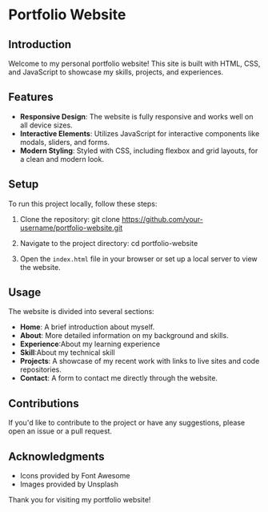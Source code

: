 # Portfolio Website

## Introduction
Welcome to my personal portfolio website! This site is built with HTML, CSS, and JavaScript to showcase my skills, projects, and experiences.

## Features
- **Responsive Design**: The website is fully responsive and works well on all device sizes.
- **Interactive Elements**: Utilizes JavaScript for interactive components like modals, sliders, and forms.
- **Modern Styling**: Styled with CSS, including flexbox and grid layouts, for a clean and modern look.

## Setup
To run this project locally, follow these steps:

1. Clone the repository:
   git clone https://github.com/your-username/portfolio-website.git
2. Navigate to the project directory:
   cd portfolio-website

3. Open the `index.html` file in your browser or set up a local server to view the website.

## Usage
The website is divided into several sections:
- **Home**: A brief introduction about myself.
- **About**: More detailed information on my background and skills.
- **Experience**:About my learning experience
- **Skill**:About my technical skill
- **Projects**: A showcase of my recent work with links to live sites and code repositories.
- **Contact**: A form to contact me directly through the website.

## Contributions
If you'd like to contribute to the project or have any suggestions, please open an issue or a pull request.



## Acknowledgments
- Icons provided by Font Awesome
- Images provided by Unsplash

Thank you for visiting my portfolio website!
   

   

   
